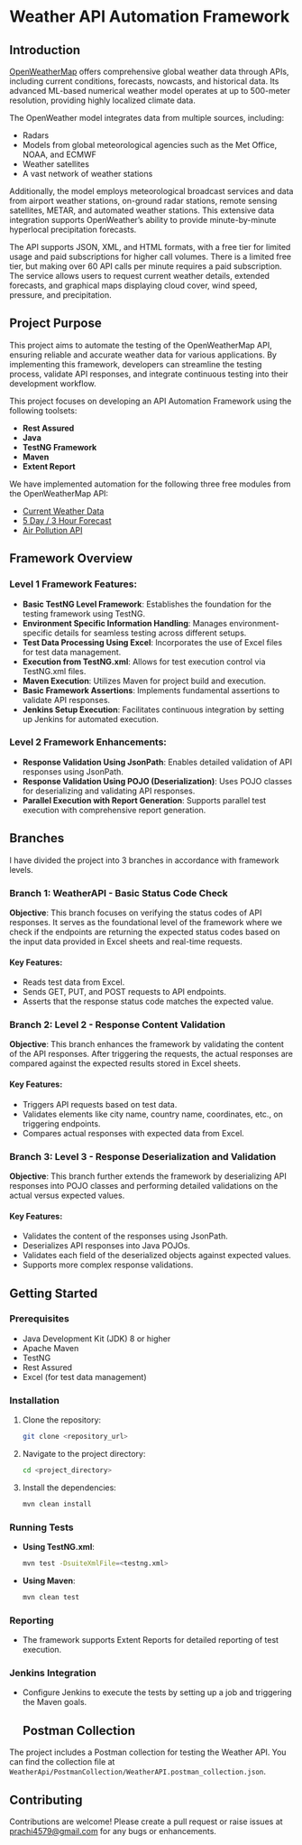 # Weather API Automation Framework

## Introduction

[OpenWeatherMap](https://openweathermap.org/) offers comprehensive global weather data through APIs, including current conditions, forecasts, nowcasts, and historical data. Its advanced ML-based numerical weather model operates at up to 500-meter resolution, providing highly localized climate data.

The OpenWeather model integrates data from multiple sources, including:
- Radars
- Models from global meteorological agencies such as the Met Office, NOAA, and ECMWF
- Weather satellites
- A vast network of weather stations

Additionally, the model employs meteorological broadcast services and data from airport weather stations, on-ground radar stations, remote sensing satellites, METAR, and automated weather stations. This extensive data integration supports OpenWeather’s ability to provide minute-by-minute hyperlocal precipitation forecasts.

The API supports JSON, XML, and HTML formats, with a free tier for limited usage and paid subscriptions for higher call volumes. There is a limited free tier, but making over 60 API calls per minute requires a paid subscription. The service allows users to request current weather details, extended forecasts, and graphical maps displaying cloud cover, wind speed, pressure, and precipitation.

## Project Purpose

This project aims to automate the testing of the OpenWeatherMap API, ensuring reliable and accurate weather data for various applications. By implementing this framework, developers can streamline the testing process, validate API responses, and integrate continuous testing into their development workflow.

This project focuses on developing an API Automation Framework using the following toolsets:
- **Rest Assured**
- **Java**
- **TestNG Framework**
- **Maven**
- **Extent Report**

We have implemented automation for the following three free modules from the OpenWeatherMap API:
- [Current Weather Data](https://openweathermap.org/current)
- [5 Day / 3 Hour Forecast](https://openweathermap.org/forecast5)
- [Air Pollution API](https://openweathermap.org/api/air-pollution)

## Framework Overview

### Level 1 Framework Features:
- **Basic TestNG Level Framework**: Establishes the foundation for the testing framework using TestNG.
- **Environment Specific Information Handling**: Manages environment-specific details for seamless testing across different setups.
- **Test Data Processing Using Excel**: Incorporates the use of Excel files for test data management.
- **Execution from TestNG.xml**: Allows for test execution control via TestNG.xml files.
- **Maven Execution**: Utilizes Maven for project build and execution.
- **Basic Framework Assertions**: Implements fundamental assertions to validate API responses.
- **Jenkins Setup Execution**: Facilitates continuous integration by setting up Jenkins for automated execution.

### Level 2 Framework Enhancements:
- **Response Validation Using JsonPath**: Enables detailed validation of API responses using JsonPath.
- **Response Validation Using POJO (Deserialization)**: Uses POJO classes for deserializing and validating API responses.
- **Parallel Execution with Report Generation**: Supports parallel test execution with comprehensive report generation.

## Branches

I have divided the project into 3 branches in accordance with framework levels.

### Branch 1: WeatherAPI - Basic Status Code Check

**Objective**: This branch focuses on verifying the status codes of API responses. It serves as the foundational level of the framework where we check if the endpoints are returning the expected status codes based on the input data provided in Excel sheets and real-time requests.

#### Key Features:
- Reads test data from Excel.
- Sends GET, PUT, and POST requests to API endpoints.
- Asserts that the response status code matches the expected value.

### Branch 2: Level 2 - Response Content Validation

**Objective**: This branch enhances the framework by validating the content of the API responses. After triggering the requests, the actual responses are compared against the expected results stored in Excel sheets.

#### Key Features:
- Triggers API requests based on test data.
- Validates elements like city name, country name, coordinates, etc., on triggering endpoints.
- Compares actual responses with expected data from Excel.

### Branch 3: Level 3 - Response Deserialization and Validation

**Objective**: This branch further extends the framework by deserializing API responses into POJO classes and performing detailed validations on the actual versus expected values.

#### Key Features:
- Validates the content of the responses using JsonPath.
- Deserializes API responses into Java POJOs.
- Validates each field of the deserialized objects against expected values.
- Supports more complex response validations.

## Getting Started

### Prerequisites

- Java Development Kit (JDK) 8 or higher
- Apache Maven
- TestNG
- Rest Assured
- Excel (for test data management)

### Installation

1. Clone the repository:
    ```sh
    git clone <repository_url>
    ```
2. Navigate to the project directory:
    ```sh
    cd <project_directory>
    ```
3. Install the dependencies:
    ```sh
    mvn clean install
    ```

### Running Tests

- **Using TestNG.xml**:
    ```sh
    mvn test -DsuiteXmlFile=<testng.xml>
    ```
- **Using Maven**:
    ```sh
    mvn clean test
    ```

### Reporting

- The framework supports Extent Reports for detailed reporting of test execution.

### Jenkins Integration

- Configure Jenkins to execute the tests by setting up a job and triggering the Maven goals.
  
  ## Postman Collection

The project includes a Postman collection for testing the Weather API. You can find the collection file at `WeatherApi/PostmanCollection/WeatherAPI.postman_collection.json`.

## Contributing

Contributions are welcome! Please create a pull request or raise issues at prachi4579@gmail.com for any bugs or enhancements.
